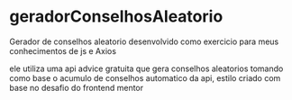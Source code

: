# geradorConselhosAleatorio
Gerador de conselhos aleatorio desenvolvido como exercicio para meus conhecimentos de js e Axios

ele utiliza uma api advice gratuita que gera conselhos aleatorios tomando como base o acumulo de conselhos automatico da api,
estilo criado com base no desafio do frontend mentor


